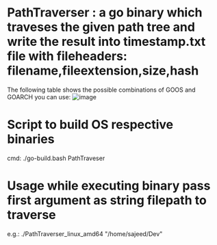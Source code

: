 # PathTraverser : a go binary which traveses the given path tree and write the result into timestamp.txt file with fileheaders: filename,fileextension,size,hash



The following table shows the possible combinations of GOOS and GOARCH you can use:
![image](https://user-images.githubusercontent.com/22313972/127993993-ec631488-1f43-431c-8dd3-0677933d931b.png)


# Script to build OS respective binaries
cmd:  ./go-build.bash PathTraveser

# Usage while executing binary pass first argument as string filepath to traverse 

e.g.: ./PathTraverser_linux_amd64 "/home/sajeed/Dev"


